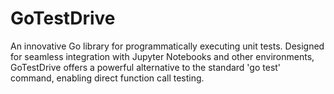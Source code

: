 # GoTestDrive
An innovative Go library for programmatically executing unit tests. Designed for seamless integration with Jupyter Notebooks and other environments, GoTestDrive offers a powerful alternative to the standard 'go test' command, enabling direct function call testing.
